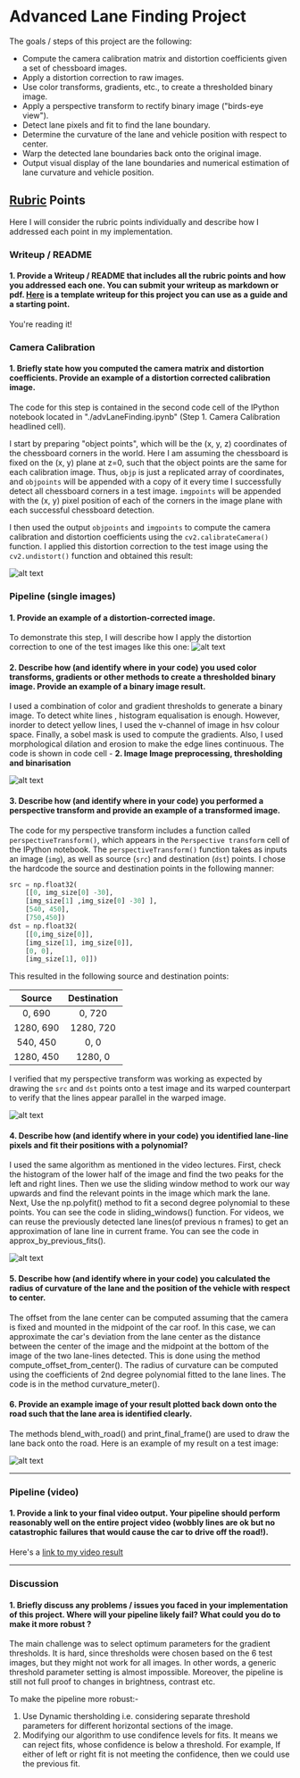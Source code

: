 

# **Advanced Lane Finding Project**

The goals / steps of this project are the following:

* Compute the camera calibration matrix and distortion coefficients given a set of chessboard images.
* Apply a distortion correction to raw images.
* Use color transforms, gradients, etc., to create a thresholded binary image.
* Apply a perspective transform to rectify binary image ("birds-eye view").
* Detect lane pixels and fit to find the lane boundary.
* Determine the curvature of the lane and vehicle position with respect to center.
* Warp the detected lane boundaries back onto the original image.
* Output visual display of the lane boundaries and numerical estimation of lane curvature and vehicle position.

[//]: # (Image References)

[image1]: ./examples/undistort_output.png 
[image2]: ./test_images/test2_transformed.jpg 
[image3]: ./test_images/test2_bin.jpg 
[image4]: ./test4_persp.jpg 
[image5]: ./test_images/sliding.jpg 
[image6]: ./test_images/road_detected.jpg 
[video1]: ./project_video_output.mp4 

## [Rubric](https://review.udacity.com/#!/rubrics/571/view) Points

Here I will consider the rubric points individually and describe how I addressed each point in my implementation.  



### Writeup / README

#### 1. Provide a Writeup / README that includes all the rubric points and how you addressed each one.  You can submit your writeup as markdown or pdf.  [Here](https://github.com/udacity/CarND-Advanced-Lane-Lines/blob/master/writeup_template.md) is a template writeup for this project you can use as a guide and a starting point.  

You're reading it!

### Camera Calibration

#### 1. Briefly state how you computed the camera matrix and distortion coefficients. Provide an example of a distortion corrected calibration image.

The code for this step is contained in the second code cell of the IPython notebook located in "./advLaneFinding.ipynb" (Step 1. Camera Calibration headlined cell).  

I start by preparing "object points", which will be the (x, y, z) coordinates of the chessboard corners in the world. Here I am assuming the chessboard is fixed on the (x, y) plane at z=0, such that the object points are the same for each calibration image.  Thus, `objp` is just a replicated array of coordinates, and `objpoints` will be appended with a copy of it every time I successfully detect all chessboard corners in a test image.  `imgpoints` will be appended with the (x, y) pixel position of each of the corners in the image plane with each successful chessboard detection.  

I then used the output `objpoints` and `imgpoints` to compute the camera calibration and distortion coefficients using the `cv2.calibrateCamera()` function.  I applied this distortion correction to the test image using the `cv2.undistort()` function and obtained this result: 

![alt text][image1]

### Pipeline (single images)

#### 1. Provide an example of a distortion-corrected image.

To demonstrate this step, I will describe how I apply the distortion correction to one of the test images like this one:
![alt text][image2]

#### 2. Describe how (and identify where in your code) you used color transforms, gradients or other methods to create a thresholded binary image.  Provide an example of a binary image result.

I used a combination of color and gradient thresholds to generate a binary image. To detect white lines , histogram equalisation is enough. However, inorder to detect yellow lines, I used the v-channel of image in hsv colour space. Finally, a sobel mask is used to compute the gradients. Also, I used 
morphological dilation and erosion to make the edge lines continuous. The code is shown in code cell - **2. Image Image preprocessing, thresholding and binarisation**


![alt text][image3]

#### 3. Describe how (and identify where in your code) you performed a perspective transform and provide an example of a transformed image.

The code for my perspective transform includes a function called `perspectiveTransform()`, which appears in the `Perspective transform` cell  of the IPython notebook.  The `perspectiveTransform()` function takes as inputs an image (`img`), as well as source (`src`) and destination (`dst`) points.  I chose the hardcode the source and destination points in the following manner:

```python
src = np.float32(
    [[0, img_size[0] -30],
    [img_size[1] ,img_size[0] -30] ],
    [540, 450],
    [750,450])
dst = np.float32(
    [[0,img_size[0]],
    [img_size[1], img_size[0]],
    [0, 0],
    [img_size[1], 0]])
```

This resulted in the following source and destination points:

| Source        | Destination   | 
|:-------------:|:-------------:| 
| 0, 690        | 0, 720        | 
| 1280, 690     | 1280, 720     |
| 540, 450      |  0, 0         |
| 1280, 450     | 1280, 0       |

I verified that my perspective transform was working as expected by drawing the `src` and `dst` points onto a test image and its warped counterpart to verify that the lines appear parallel in the warped image.

![alt text][image4]

#### 4. Describe how (and identify where in your code) you identified lane-line pixels and fit their positions with a polynomial?

I used the same algorithm as mentioned in the video lectures. First, check the histogram of the lower half of the image and find the two peaks for the left and right lines. Then we use the sliding window method to work our way upwards and find the relevant points in the image which mark the lane. Next, Use the np.polyfit() method to fit a second degree polynomial to these points.  You can see the code in sliding_windows() function.
For videos, we can reuse the previously detected lane lines(of previous n frames) to get an approximation of lane line in current frame. You can see the code in  approx_by_previous_fits().

![alt text][image5]

#### 5. Describe how (and identify where in your code) you calculated the radius of curvature of the lane and the position of the vehicle with respect to center.

The offset from the lane center can be computed assuming that the camera is fixed and mounted in the midpoint of the car roof. In this case, we can approximate the car's deviation from the lane center as the distance between the center of the image and the midpoint at the bottom of the image of the two lane-lines detected. This is done using the method compute_offset_from_center().
The radius of curvature can be computed using the coefficients of 2nd degree polynomial fitted to the lane lines. The code is in the method curvature_meter().



#### 6. Provide an example image of your result plotted back down onto the road such that the lane area is identified clearly.

The methods blend_with_road() and print_final_frame() are used to draw the lane back onto the road.  Here is an example of my result on a test image:

![alt text][image6]

---

### Pipeline (video)

#### 1. Provide a link to your final video output.  Your pipeline should perform reasonably well on the entire project video (wobbly lines are ok but no catastrophic failures that would cause the car to drive off the road!).

Here's a [link to my video result](./project_video_output.mp4)

---

### Discussion

#### 1. Briefly discuss any problems / issues you faced in your implementation of this project.  Where will your pipeline likely fail?  What could you do to make it more robust ?

The main challenge was to select optimum parameters for the gradient thresholds. It is hard, since thresholds were chosen based on the 6 test images, but they might not work for all images. In other words, a generic threshold parameter setting is almost impossible. 
Moreover, the pipeline is still not full proof to changes in brightness, contrast etc. 

To make the pipeline more robust:-
1. Use Dynamic thersholding i.e. considering separate threshold parameters for different horizontal sections of the image. 
2. Modifying our algorithm to use  condifence levels for fits. It means we can reject fits, whose confidence is below a threshold. For example, If either of left or right fit is not meeting the confidence, then we could use the previous fit.


